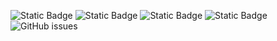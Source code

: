 ![Static Badge](https://img.shields.io/badge/blacklists-60-000000) ![Static Badge](https://img.shields.io/badge/blacklisted-3129826-cc0000) ![Static Badge](https://img.shields.io/badge/whitelisted-2244-00CC00) ![Static Badge](https://img.shields.io/badge/streaming_blacklist-28107-000000) ![GitHub issues](https://img.shields.io/github/issues/fabriziosalmi/blacklists)
